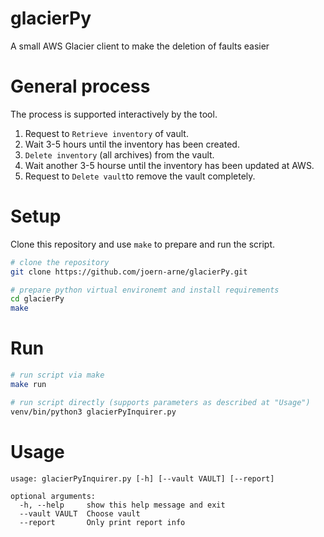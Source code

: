 # glacierPy
A small AWS Glacier client to make the deletion of faults easier


# General process
The process is supported interactively by the tool.

1. Request to `Retrieve inventory` of vault.
2. Wait 3-5 hours until the inventory has been created.
3. `Delete inventory` (all archives) from the vault.
4. Wait another 3-5 hourse until the inventory has been updated at AWS.
5. Request to `Delete vault`to remove the vault completely.


# Setup
Clone this repository and use `make` to prepare and run the script.

```bash
# clone the repository
git clone https://github.com/joern-arne/glacierPy.git

# prepare python virtual environemt and install requirements
cd glacierPy
make
```

# Run
```bash
# run script via make
make run

# run script directly (supports parameters as described at "Usage")
venv/bin/python3 glacierPyInquirer.py
```

# Usage
```
usage: glacierPyInquirer.py [-h] [--vault VAULT] [--report]

optional arguments:
  -h, --help     show this help message and exit
  --vault VAULT  Choose vault
  --report       Only print report info
```